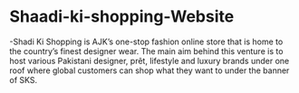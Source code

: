 # Shaadi-ki-shopping-Website
-Shadi Ki Shopping is AJK’s one-stop fashion online store that is home to the country’s finest designer wear. The main aim behind this venture is to host various Pakistani designer, prêt, lifestyle and luxury brands under one roof where global customers can shop what they want to under the banner of SKS.
